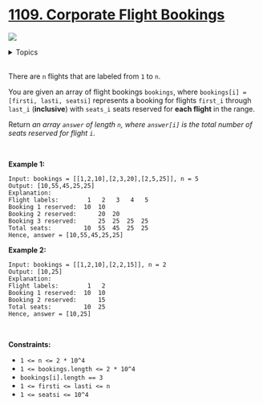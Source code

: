 # [1109. Corporate Flight Bookings](https://leetcode-cn.com/problems/corporate-flight-bookings/)

![](https://img.shields.io/badge/Difficulty-Medium-F8AF40.svg)


<details>
<summary>Topics</summary>

* [`Array`](https://leetcode.com/tag/array/)
* [`Prefix Sum](https://leetcode.com/tag/prefix-sum/)

</details>
<br />

There are `n` flights that are labeled from `1` to `n`.

You are given an array of flight bookings `bookings`, where `bookings[i] = [firsti, lasti, seatsi]` represents a booking for flights `first_i` through `last_i` (**inclusive**) with `seats_i` seats reserved for **each flight** in the range.

Return *an array `answer` of length `n`, where `answer[i]` is the total number of seats reserved for flight `i`*.

 

**Example 1:**

```
Input: bookings = [[1,2,10],[2,3,20],[2,5,25]], n = 5
Output: [10,55,45,25,25]
Explanation:
Flight labels:        1   2   3   4   5
Booking 1 reserved:  10  10
Booking 2 reserved:      20  20
Booking 3 reserved:      25  25  25  25
Total seats:         10  55  45  25  25
Hence, answer = [10,55,45,25,25]
```

**Example 2:**

```
Input: bookings = [[1,2,10],[2,2,15]], n = 2
Output: [10,25]
Explanation:
Flight labels:        1   2
Booking 1 reserved:  10  10
Booking 2 reserved:      15
Total seats:         10  25
Hence, answer = [10,25]
```
 

**Constraints:**

 + `1 <= n <= 2 * 10^4`
 + `1 <= bookings.length <= 2 * 10^4`
 + `bookings[i].length == 3`
 + `1 <= firsti <= lasti <= n`
 + `1 <= seatsi <= 10^4`
